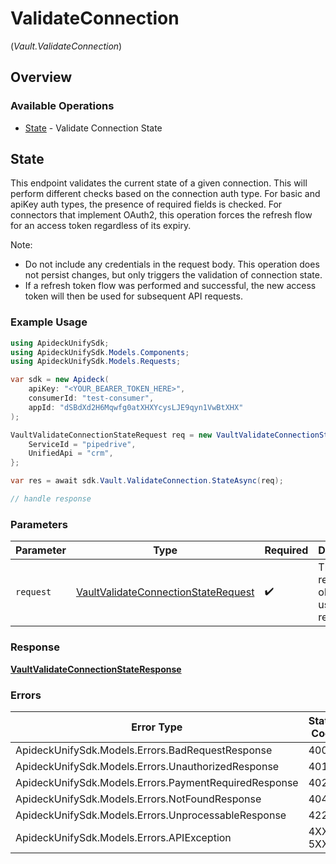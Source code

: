 # ValidateConnection
(*Vault.ValidateConnection*)

## Overview

### Available Operations

* [State](#state) - Validate Connection State

## State

This endpoint validates the current state of a given connection. This will perform different checks based on the connection auth type. For basic and apiKey auth types, the presence of required fields is checked.
For connectors that implement OAuth2, this operation forces the refresh flow for an access token regardless of its expiry.

Note:
  - Do not include any credentials in the request body. This operation does not persist changes, but only triggers the validation of connection state.
  - If a refresh token flow was performed and successful, the new access token will then be used for subsequent API requests.


### Example Usage

```csharp
using ApideckUnifySdk;
using ApideckUnifySdk.Models.Components;
using ApideckUnifySdk.Models.Requests;

var sdk = new Apideck(
    apiKey: "<YOUR_BEARER_TOKEN_HERE>",
    consumerId: "test-consumer",
    appId: "dSBdXd2H6Mqwfg0atXHXYcysLJE9qyn1VwBtXHX"
);

VaultValidateConnectionStateRequest req = new VaultValidateConnectionStateRequest() {
    ServiceId = "pipedrive",
    UnifiedApi = "crm",
};

var res = await sdk.Vault.ValidateConnection.StateAsync(req);

// handle response
```

### Parameters

| Parameter                                                                                           | Type                                                                                                | Required                                                                                            | Description                                                                                         |
| --------------------------------------------------------------------------------------------------- | --------------------------------------------------------------------------------------------------- | --------------------------------------------------------------------------------------------------- | --------------------------------------------------------------------------------------------------- |
| `request`                                                                                           | [VaultValidateConnectionStateRequest](../../Models/Requests/VaultValidateConnectionStateRequest.md) | :heavy_check_mark:                                                                                  | The request object to use for the request.                                                          |

### Response

**[VaultValidateConnectionStateResponse](../../Models/Requests/VaultValidateConnectionStateResponse.md)**

### Errors

| Error Type                                            | Status Code                                           | Content Type                                          |
| ----------------------------------------------------- | ----------------------------------------------------- | ----------------------------------------------------- |
| ApideckUnifySdk.Models.Errors.BadRequestResponse      | 400                                                   | application/json                                      |
| ApideckUnifySdk.Models.Errors.UnauthorizedResponse    | 401                                                   | application/json                                      |
| ApideckUnifySdk.Models.Errors.PaymentRequiredResponse | 402                                                   | application/json                                      |
| ApideckUnifySdk.Models.Errors.NotFoundResponse        | 404                                                   | application/json                                      |
| ApideckUnifySdk.Models.Errors.UnprocessableResponse   | 422                                                   | application/json                                      |
| ApideckUnifySdk.Models.Errors.APIException            | 4XX, 5XX                                              | \*/\*                                                 |